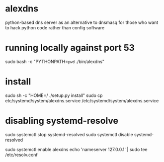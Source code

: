 # alexdns
python-based dns server as an alternative to dnsmasq for those who want to hack python code rather than config software

# running locally against port 53
sudo bash -c "PYTHONPATH=`pwd` ./bin/alexdns"

# install
sudo sh -c "HOME=/ ./setup.py install"
sudo cp etc/systemd/system/alexdns.service /etc/systemd/system/alexdns.service

# disabling systemd-resolve
sudo systemctl stop systemd-resolved
sudo systemctl disable systemd-resolved

sudo systemctl enable alexdns
echo 'nameserver 127.0.0.1' | sudo tee /etc/resolv.conf
